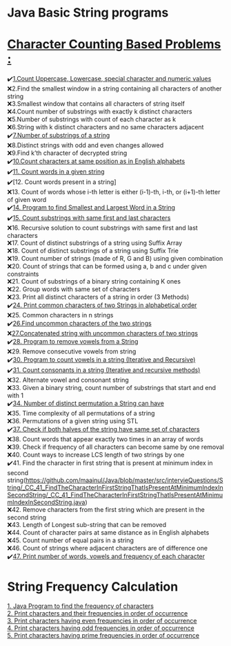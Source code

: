 # Java Basic String programs
# [Character Counting Based Problems :](https://www.geeksforgeeks.org/string-data-structure/#sorting%20&%20searching)</br>

:heavy_check_mark:[1.Count Uppercase, Lowercase, special character and numeric values](https://github.com/maainul/Java/blob/master/src/intervieQuestions/String/CC_1_CountUppercaseLowercaseSpecialCharacterAndNumericValues/_1_CountUppercaseLowercaseSpecialCharacterAndNumericValues.java)</br>
:x:2.Find the smallest window in a string containing all characters of another string</br>
:x:3.Smallest window that contains all characters of string itself</br>
:x:4.Count number of substrings with exactly k distinct characters</br>
:x:5.Number of substrings with count of each character as k</br>
:x:6.String with k distinct characters and no same characters adjacent</br>
:heavy_check_mark:[7.Number of substrings of a string](https://github.com/maainul/Java/blob/master/src/intervieQuestions/String/CC_7_NumberOfSubstringsOfaString/_7_NumberOfSubstringsOfaString.java)</br>
:x:8.Distinct strings with odd and even changes allowed</br>
:x:9.Find k’th character of decrypted string</br>
:heavy_check_mark:[10.Count characters at same position as in English alphabets](https://github.com/maainul/Java/blob/master/src/intervieQuestions/String/_CC_10_CountCharactersAtSamePositionAsInEnglishAlphabets/_10_CountCharactersAtSamePositionAsInEnglishAlphabets.java)</br>
:heavy_check_mark:[11. Count words in a given string](https://github.com/maainul/Java/blob/master/src/intervieQuestions/String/CC_11_CountNumberOfWords/_11_CountNumberOfWords.java)</br>
:heavy_check_mark:[12. Count words present in a string]</br>
:x:13. Count of words whose i-th letter is either (i-1)-th, i-th, or (i+1)-th letter of given word</br>
:heavy_check_mark:[14. Program to find Smallest and Largest Word in a String](https://github.com/maainul/Java/blob/master/src/intervieQuestions/String/CC_14_ProgramtoFindSmallestAndLargestWordInaString/_14_ProgramtoFindSmallestAndLargestWordInaString.java)</br>
:heavy_check_mark:[15. Count substrings with same first and last characters](https://github.com/maainul/Java/blob/master/src/intervieQuestions/String/CC_15_CountSubstringsWithSameFirstAndLastCharacters/_15_CountSubstringsWithSameFirstAndLastCharacters.java)</br>
:x:16. Recursive solution to count substrings with same first and last characters</br>
:x:17. Count of distinct substrings of a string using Suffix Array</br>
:x:18. Count of distinct substrings of a string using Suffix Trie</br>
:x:19. Count number of strings (made of R, G and B) using given combination</br>
:x:20. Count of strings that can be formed using a, b and c under given constraints</br>
:x:21. Count of substrings of a binary string containing K ones</br>
:x:22. Group words with same set of characters</br>
:x:23. Print all distinct characters of a string in order (3 Methods)</br>
:heavy_check_mark:[24. Print common characters of two Strings in alphabetical order](https://github.com/maainul/Java/blob/master/src/intervieQuestions/String/_CC_24_PrintCommonCharactersOfTwoStringsinAlphabeticalOrder/_24_PrintCommonCharactersOfTwoStringsinAlphabeticalOrder.java)</br>
:x:25. Common characters in n strings</br>
:heavy_check_mark:[26.Find uncommon characters of the two strings](https://www.geeksforgeeks.org/find-uncommon-characters-two-strings/)</br>
:x:[27.Concatenated string with uncommon characters of two strings](https://www.geeksforgeeks.org/concatenated-string-uncommon-characters-two-strings/)</br>
:heavy_check_mark:[28. Program to remove vowels from a String](https://www.geeksforgeeks.org/program-remove-vowels-string/)</br>
:x:29. Remove consecutive vowels from string</br>
:heavy_check_mark:[30. Program to count vowels in a string (Iterative and Recursive)](https://www.geeksforgeeks.org/program-count-vowels-string-iterative-recursive/)</br>
:heavy_check_mark:[31. Count consonants in a string (Iterative and recursive methods)](https://www.geeksforgeeks.org/count-consonants-string-iterative-recursive-methods/)</br>
:x:32. Alternate vowel and consonant string</br>
:x:33. Given a binary string, count number of substrings that start and end with 1</br>
:heavy_check_mark:[34. Number of distinct permutation a String can have](https://www.geeksforgeeks.org/number-distinct-permutation-string-can/)</br>
:x:35. Time complexity of all permutations of a string</br>
:x:36. Permutations of a given string using STL</br>
:heavy_check_mark:[37. Check if both halves of the string have same set of characters](https://github.com/maainul/Java/blob/master/src/intervieQuestions/String/_CC_37_CheckBothHalfOfStringSameOfCharacter/_CC_37_CheckBothHalfOfStringSameOfCharacter.java)</br>
:x:38. Count words that appear exactly two times in an array of words</br>
:x:39. Check if frequency of all characters can become same by one removal</br>
:x:40. Count ways to increase LCS length of two strings by one</br>
:heavy_check_mark:41. Find the character in first string that is present at minimum index in second string(https://github.com/maainul/Java/blob/master/src/intervieQuestions/String/_CC_41_FindTheCharacterInFirstStringThatIsPresentAtMinimumIndexInSecondString/_CC_41_FindTheCharacterInFirstStringThatIsPresentAtMinimumIndexInSecondString.java)</br>
:x:42. Remove characters from the first string which are present in the second string</br>
:x:43. Length of Longest sub-string that can be removed</br>
:x:44. Count of character pairs at same distance as in English alphabets</br>
:x:45. Count number of equal pairs in a string</br>
:x:46. Count of strings where adjacent characters are of difference one</br>
:heavy_check_mark:[47. Print number of words, vowels and frequency of each character](https://github.com/maainul/Java/blob/master/src/intervieQuestions/String/_CC_47_PrintWordVowelCharacter/_CC_47_PrintWordVowelCharacter.java)</br>

# String Frequency Calculation

[1. Java Program to find the frequency of characters](https://www.faceprep.in/program-to-find-the-frequency-of-characters-in-a-string/)</br>
[2. Print characters and their frequencies in order of occurrence](https://www.geeksforgeeks.org/print-characters-frequencies-order-occurrence/)</br>
[3. Print characters having even frequencies in order of occurrence](https://github.com/maainul/Java/blob/master/src/intervieQuestions/String/FC_3_CharactersHavingEvenFrequenciesInOrderOfOccurrence/FC_3_CharactersHavingEvenFrequenciesInOrderOfOccurrence.java)</br>
[4. Print characters having odd frequencies in order of occurrence](https://github.com/maainul/Java/blob/master/src/intervieQuestions/String/FC_4_CharactersHavingOddFrequenciesInOrderOfOccurrence/FC_4_CharactersHavingOddFrequenciesInOrderOfOccurrence.java)</br>
[5. Print characters having prime frequencies in order of occurrence](https://www.geeksforgeeks.org/print-characters-having-prime-frequencies-in-order-of-occurrence/)</br>
